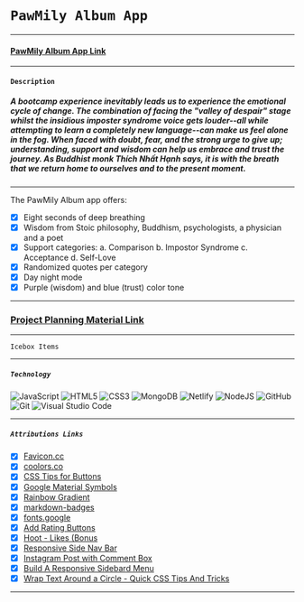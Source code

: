 # `PawMily Album App`
***


#### [PawMily Album App Link](https://pawmily-album.fly.dev/)
---
#### `Description`
##### A bootcamp experience inevitably leads us to experience the emotional cycle of change. The combination of facing the "valley of despair" stage whilst the insidious imposter syndrome voice gets louder--all while attempting to learn a completely new language--can make us feel alone in the fog. When faced with doubt, fear, and the strong urge to give up; understanding, support and wisdom can help us embrace and trust the journey. As Buddhist monk Thích Nhất Hạnh says, it is with the breath that we return home to ourselves and to the present moment. 
---
The PawMily Album app offers:

- [x] Eight seconds of deep breathing 
- [x] Wisdom from Stoic philosophy, Buddhism, psychologists, a physician and a poet 
- [x] Support categories: a. Comparison b. Impostor Syndrome c. Acceptance d. Self-Love
- [x] Randomized quotes per category
- [x] Day night mode
- [x] Purple (wisdom) and blue (trust) color tone 
---

### [Project Planning Material Link](https://trello.com/b/1ixhu1oN/pawmily-album)

---

`Icebox Items`

***
 ##### `Technology` 

![JavaScript](https://img.shields.io/badge/javascript-%23323330.svg?style=for-the-badge&logo=javascript&logoColor=%23F7DF1E)
![HTML5](https://img.shields.io/badge/html5-%23E34F26.svg?style=for-the-badge&logo=html5&logoColor=white)
![CSS3](https://img.shields.io/badge/css3-%231572B6.svg?style=for-the-badge&logo=css3&logoColor=white)
![MongoDB](https://img.shields.io/badge/MongoDB-%234ea94b.svg?style=for-the-badge&logo=mongodb&logoColor=white)
![Netlify](https://img.shields.io/badge/netlify-%23000000.svg?style=for-the-badge&logo=netlify&logoColor=#00C7B7)
![NodeJS](https://img.shields.io/badge/node.js-6DA55F?style=for-the-badge&logo=node.js&logoColor=white)
![GitHub](https://img.shields.io/badge/github-%23121011.svg?style=for-the-badge&logo=github&logoColor=white)
![Git](https://img.shields.io/badge/git-%23F05033.svg?style=for-the-badge&logo=git&logoColor=white)
![Visual Studio Code](https://img.shields.io/badge/Visual%20Studio%20Code-0078d7.svg?style=for-the-badge&logo=visual-studio-code&logoColor=white)
***

##### `Attributions Links`

- [x] [Favicon.cc](https://www.favicon.cc/) <br>
- [x] [coolors.co](https://coolors.co/gradients) <br>
- [x] [CSS Tips for Buttons](https://medium.com/) <br>
- [x] [Google Material Symbols](https://fonts.google.com/icons) <br>
- [x] [Rainbow Gradient](https://welearncode.com/rainbow-text/) <br>
- [x] [markdown-badges](https://github.com/Ileriayo/markdown-badges) <br>
- [x] [fonts.google](https://fonts.google.com/specimen/Dancing+Script) <br>
- [x] [Add Rating Buttons](https://youtu.be/20tJJAI6_oA?si=FHY0veTFNTHkk9Ys) <br>
- [x] [Hoot - Likes (Bonus](https://youtu.be/URaAMXYDc2U?si=Gtje_x21Y7D8V8Cp) <br>
- [x] [Responsive Side Nav Bar](https://www.youtube.com/watch?v=puOJox9p_YE&t=399s) <br>
- [x] [Instagram Post with Comment Box](https://www.youtube.com/watch?v=-N0Bew-0npk) <br>
- [x] [Build A Responsive Sidebard Menu](https://www.youtube.com/watch?v=uy1tgKOnPB0&t=646s) <br>
- [x] [Wrap Text Around a Circle - Quick CSS Tips And Tricks](https://www.youtube.com/watch?v=Gws3C4Phs2k) <br>
***